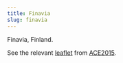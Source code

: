 ```yaml
---
title: Finavia
slug: finavia
---
```


Finavia, Finland.

See the relevant [leaflet][leaf] from [ACE2015].

[leaf]: ../Finavia_Finland_ACE_2015.pdf "ACE 2015 Benchmarking Report Factsheet: Finavia"

[ACE2015]: http://www.eurocontrol.int/publications/atm-cost-effectiveness-ace-2015-benchmarking-report-2016-2020-outlook "ACE 2015 Benchmarking Report"
